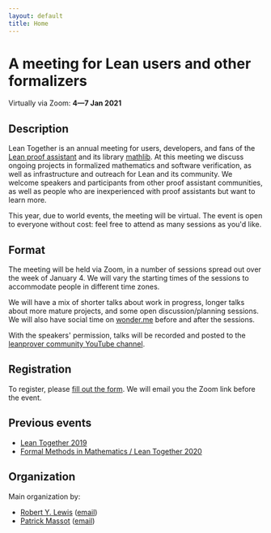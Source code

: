 ```yaml
---
layout: default
title: Home
---
```


# A meeting for Lean users and other formalizers

Virtually via Zoom: **4—7 Jan 2021**

## Description

Lean Together is an annual meeting for users, developers, and fans of the
[Lean proof assistant](https://leanprover.github.io)
and its library [mathlib](https://leanprover-community.github.io).
At this meeting we discuss ongoing projects in formalized mathematics and software verification,
as well as infrastructure and outreach for Lean and its community.
We welcome speakers and participants from other proof assistant communities,
as well as people who are inexperienced with proof assistants but want to learn more.

This year, due to world events, the meeting will be virtual.
The event is open to everyone without cost: feel free to attend as many
sessions as you'd like.

## Format

The meeting will be held via Zoom, in a number of sessions spread out over the week of January 4.
We will vary the starting times of the sessions to accommodate people in different time zones.

We will have a mix of shorter talks about work in progress,
longer talks about more mature projects,
and some open discussion/planning sessions.
We will also have social time on [wonder.me](https://www.wonder.me/) before and after the sessions.

With the speakers' permission, talks will be recorded and posted to the
[leanprover community YouTube channel](https://www.youtube.com/channel/UCWe5B7Ikr0AI9727doEUxPg).

## Registration

To register, please [fill out the form](https://forms.gle/a9x51G6oWebqseEf9).
We will email you the Zoom link before the event.

## Previous events

* [Lean Together 2019](https://lean-forward.github.io/lean-together/2019/)
* [Formal Methods in Mathematics / Lean Together 2020](https://www.andrew.cmu.edu/user/avigad/meetings/fomm2020/)


## Organization

Main organization by:
* [Robert Y. Lewis](https://robertylewis.com) ([email](mailto:r.y.lewis@vu.nl))
* [Patrick Massot](https://www.imo.universite-paris-saclay.fr/~pmassot/en/) ([email](mailto:patrick.massot@math.cnrs.fr))
